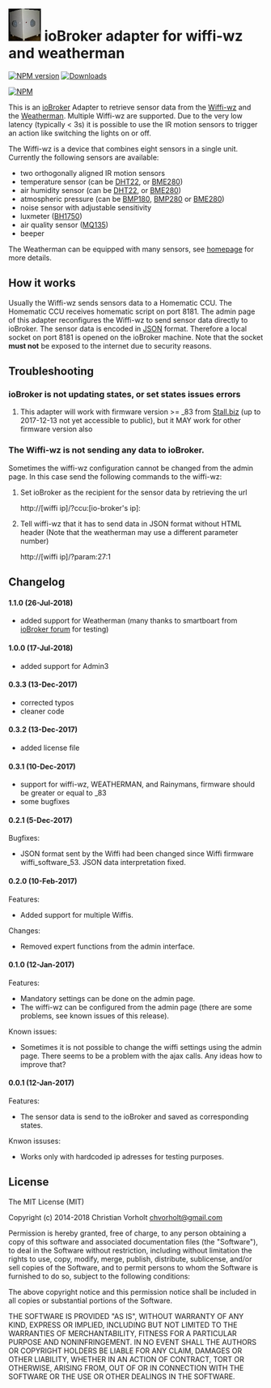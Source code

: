 ![Logo](admin/wiffi-wz.png)
ioBroker adapter for wiffi-wz and weatherman
=================
[![NPM version](http://img.shields.io/npm/v/iobroker.wiffi-wz.svg)](https://www.npmjs.com/package/iobroker.wiffi-wz)
[![Downloads](https://img.shields.io/npm/dm/iobroker.wiffi-wz.svg)](https://www.npmjs.com/package/iobroker.wiffi-wz)

[![NPM](https://nodei.co/npm/iobroker.wiffi-wz.png?downloads=true)](https://nodei.co/npm/iobroker.wiffi-wz/)

This is an [ioBroker](https://github.com/ioBroker/ioBroker) Adapter to retrieve sensor data from the [Wiffi-wz](http://www.stall.biz/project/der-wiffi-wz-2-0-der-wohnzimmersensor) and the [Weatherman](https://www.stall.biz/project/weatherman-die-perfekte-wetterstation-fuer-die-hausautomation). Multiple Wiffi-wz are supported. Due to the very low latency (typically < 3s) it is possible to use the IR motion sensors to trigger an action like switching the lights on or off. 

The Wiffi-wz is a device that combines eight sensors in a single unit. Currently the following sensors are available:

- two orthogonally aligned IR motion sensors
- temperature sensor (can be [DHT22](https://www.sparkfun.com/datasheets/Sensors/Temperature/DHT22.pdf), or [BME280](https://ae-bst.resource.bosch.com/media/_tech/media/datasheets/BST-BME280_DS001-11.pdf))
- air humidity sensor (can be [DHT22](https://www.sparkfun.com/datasheets/Sensors/Temperature/DHT22.pdf), or [BME280](https://ae-bst.resource.bosch.com/media/_tech/media/datasheets/BST-BME280_DS001-11.pdf))
- atmospheric pressure (can be [BMP180](https://cdn-shop.adafruit.com/datasheets/BST-BMP180-DS000-09.pdf), [BMP280](https://ae-bst.resource.bosch.com/media/_tech/media/datasheets/BST-BMP280-DS001-12.pdf) or [BME280](https://ae-bst.resource.bosch.com/media/_tech/media/datasheets/BST-BME280_DS001-11.pdf))
- noise sensor with adjustable sensitivity
- luxmeter ([BH1750](http://rohmfs.rohm.com/en/products/databook/datasheet/ic/sensor/light/bh1750fvi-e.pdf))
- air quality sensor ([MQ135](https://www.olimex.com/Products/Components/Sensors/SNS-MQ135/resources/SNS-MQ135.pdf))
- beeper

The Weatherman can be equipped with many sensors, see [homepage](https://www.stall.biz/project/weatherman-die-perfekte-wetterstation-fuer-die-hausautomation) for more details. 

## How it works
Usually the Wiffi-wz sends sensors data to a Homematic CCU. The Homematic CCU receives homematic script on port 8181. The admin page of this adapter reconfigures the Wiffi-wz to send sensor data directly to ioBroker. The sensor data is encoded in [JSON](https://en.wikipedia.org/wiki/JSON) format. Therefore a local socket on port 8181 is opened on the ioBroker machine. Note that the socket **must not** be exposed to the internet due to security reasons. 

## Troubleshooting

### ioBroker is not updating states, or set states issues errors

1. This adapter will work with firmware version >= _83 from [Stall.biz](https://www.stall.biz) (up to 2017-12-13 not yet accessible to public), but it MAY work for other firmware version also

### The Wiffi-wz is not sending any data to ioBroker.

Sometimes the wiffi-wz configuration cannot be changed from the admin page. In this case send the following commands to the wiffi-wz:

1. Set ioBroker as the recipient for the sensor data by retrieving the url

    http://[wiffi ip]/?ccu:[io-broker's ip]:
    
2. Tell wiffi-wz that it has to send data in JSON format without HTML header (Note that the weatherman may use a different parameter number)

	http://[wiffi ip]/?param:27:1

## Changelog
#### 1.1.0 (26-Jul-2018)
- added support for Weatherman (many thanks to smartboart from [ioBroker forum](https://forum.iobroker.net) for testing)

#### 1.0.0 (17-Jul-2018)
- added support for Admin3

#### 0.3.3 (13-Dec-2017)
- corrected typos
- cleaner code

#### 0.3.2 (13-Dec-2017)
- added license file

#### 0.3.1 (10-Dec-2017)
- support for wiffi-wz, WEATHERMAN, and Rainymans, firmware should be greater or equal to _83
- some bugfixes

#### 0.2.1 (5-Dec-2017)
Bugfixes:
- JSON format sent by the Wiffi had been changed since Wiffi firmware wiffi_software_53. JSON data interpretation fixed.

#### 0.2.0 (10-Feb-2017)
Features:
- Added support for multiple Wiffis.

Changes:
- Removed expert functions from the admin interface.

#### 0.1.0 (12-Jan-2017)
Features:
- Mandatory settings can be done on the admin page.
- The wiffi-wz can be configured from the admin page (there are some problems, see known issues of this release).

Known issues:
- Sometimes it is not possible to change the wiffi settings using the admin page. There seems to be a problem with the ajax calls. Any ideas how to improve that?

#### 0.0.1 (12-Jan-2017)
Features:
- The sensor data is send to the ioBroker and saved as corresponding states. 

Knwon issuses:
- Works only with hardcoded ip adresses for testing purposes.

## License
The MIT License (MIT)

Copyright (c) 2014-2018 Christian Vorholt <chvorholt@gmail.com>

Permission is hereby granted, free of charge, to any person obtaining a copy
of this software and associated documentation files (the "Software"), to deal
in the Software without restriction, including without limitation the rights
to use, copy, modify, merge, publish, distribute, sublicense, and/or sell
copies of the Software, and to permit persons to whom the Software is
furnished to do so, subject to the following conditions:

The above copyright notice and this permission notice shall be included in
all copies or substantial portions of the Software.

THE SOFTWARE IS PROVIDED "AS IS", WITHOUT WARRANTY OF ANY KIND, EXPRESS OR
IMPLIED, INCLUDING BUT NOT LIMITED TO THE WARRANTIES OF MERCHANTABILITY,
FITNESS FOR A PARTICULAR PURPOSE AND NONINFRINGEMENT. IN NO EVENT SHALL THE
AUTHORS OR COPYRIGHT HOLDERS BE LIABLE FOR ANY CLAIM, DAMAGES OR OTHER
LIABILITY, WHETHER IN AN ACTION OF CONTRACT, TORT OR OTHERWISE, ARISING FROM,
OUT OF OR IN CONNECTION WITH THE SOFTWARE OR THE USE OR OTHER DEALINGS IN
THE SOFTWARE.
